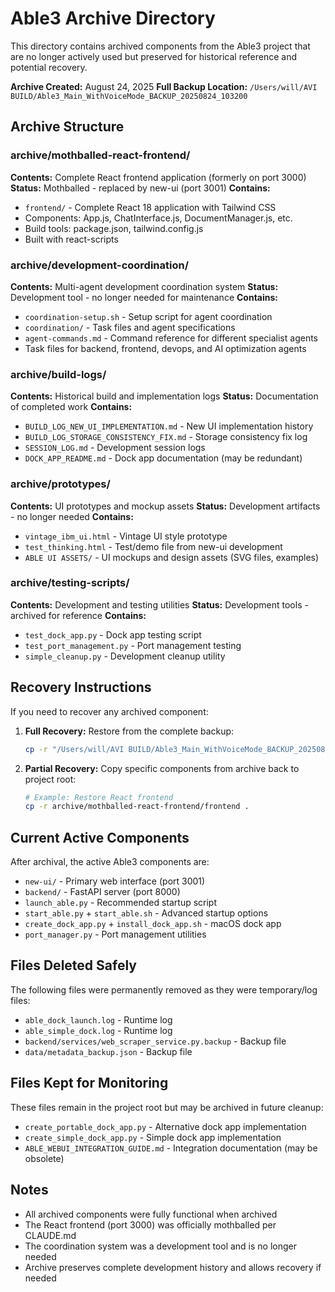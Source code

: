# Able3 Archive Directory

This directory contains archived components from the Able3 project that are no longer actively used but preserved for historical reference and potential recovery.

**Archive Created:** August 24, 2025
**Full Backup Location:** `/Users/will/AVI BUILD/Able3_Main_WithVoiceMode_BACKUP_20250824_103200`

## Archive Structure

### archive/mothballed-react-frontend/
**Contents:** Complete React frontend application (formerly on port 3000)
**Status:** Mothballed - replaced by new-ui (port 3001)
**Contains:**
- `frontend/` - Complete React 18 application with Tailwind CSS
- Components: App.js, ChatInterface.js, DocumentManager.js, etc.
- Build tools: package.json, tailwind.config.js
- Built with react-scripts

### archive/development-coordination/
**Contents:** Multi-agent development coordination system
**Status:** Development tool - no longer needed for maintenance
**Contains:**
- `coordination-setup.sh` - Setup script for agent coordination
- `coordination/` - Task files and agent specifications
- `agent-commands.md` - Command reference for different specialist agents
- Task files for backend, frontend, devops, and AI optimization agents

### archive/build-logs/
**Contents:** Historical build and implementation logs
**Status:** Documentation of completed work
**Contains:**
- `BUILD_LOG_NEW_UI_IMPLEMENTATION.md` - New UI implementation history
- `BUILD_LOG_STORAGE_CONSISTENCY_FIX.md` - Storage consistency fix log
- `SESSION_LOG.md` - Development session logs
- `DOCK_APP_README.md` - Dock app documentation (may be redundant)

### archive/prototypes/
**Contents:** UI prototypes and mockup assets
**Status:** Development artifacts - no longer needed
**Contains:**
- `vintage_ibm_ui.html` - Vintage UI style prototype
- `test_thinking.html` - Test/demo file from new-ui development
- `ABLE UI ASSETS/` - UI mockups and design assets (SVG files, examples)

### archive/testing-scripts/
**Contents:** Development and testing utilities
**Status:** Development tools - archived for reference
**Contains:**
- `test_dock_app.py` - Dock app testing script
- `test_port_management.py` - Port management testing
- `simple_cleanup.py` - Development cleanup utility

## Recovery Instructions

If you need to recover any archived component:

1. **Full Recovery:** Restore from the complete backup:
   ```bash
   cp -r "/Users/will/AVI BUILD/Able3_Main_WithVoiceMode_BACKUP_20250824_103200" "/Users/will/AVI BUILD/Able3_Main_WithVoiceMode_Recovered"
   ```

2. **Partial Recovery:** Copy specific components from archive back to project root:
   ```bash
   # Example: Restore React frontend
   cp -r archive/mothballed-react-frontend/frontend .
   ```

## Current Active Components

After archival, the active Able3 components are:
- `new-ui/` - Primary web interface (port 3001)
- `backend/` - FastAPI server (port 8000)
- `launch_able.py` - Recommended startup script
- `start_able.py` + `start_able.sh` - Advanced startup options
- `create_dock_app.py` + `install_dock_app.sh` - macOS dock app
- `port_manager.py` - Port management utilities

## Files Deleted Safely

The following files were permanently removed as they were temporary/log files:
- `able_dock_launch.log` - Runtime log
- `able_simple_dock.log` - Runtime log  
- `backend/services/web_scraper_service.py.backup` - Backup file
- `data/metadata_backup.json` - Backup file

## Files Kept for Monitoring

These files remain in the project root but may be archived in future cleanup:
- `create_portable_dock_app.py` - Alternative dock app implementation
- `create_simple_dock_app.py` - Simple dock app implementation
- `ABLE_WEBUI_INTEGRATION_GUIDE.md` - Integration documentation (may be obsolete)

## Notes

- All archived components were fully functional when archived
- The React frontend (port 3000) was officially mothballed per CLAUDE.md
- The coordination system was a development tool and is no longer needed
- Archive preserves complete development history and allows recovery if needed